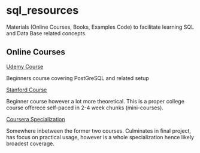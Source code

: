 # sql_resources
Materials (Online Courses, Books, Examples Code) to facilitate learning SQL and Data Base related concepts.


## Online Courses
[Udemy Course](https://www.udemy.com/course/the-complete-sql-bootcamp/?utm_source=adwords&utm_medium=udemyads&utm_campaign=SQL_v.PROF_la.EN_cc.US_ti.7862&utm_content=deal4584&utm_term=_._ag_88317033068_._ad_390132043803_._kw__._de_c_._dm__._pl__._ti_dsa-774930038369_._li_9002242_._pd__._&matchtype=b&gclid=EAIaIQobChMIx5b_x_j55gIVjK_ICh1hagi0EAAYASAAEgI5BfD_BwE)

Beginners course covering PostGreSQL and related setup

[Stanford Course](https://lagunita.stanford.edu/courses/DB/2014/SelfPaced/about) 

Beginner course however a lot more theoretical. 
This is a proper college course offerece self-paced in 2-4 week chunks (mini-courses).

[Coursera Specialization](https://www.coursera.org/specializations/learn-sql-basics-data-science#courses)

Somewhere inbetween the former two courses. Culminates in final project, has focus on practical usage, however is a whole specialization hence likely broadest coverage.
